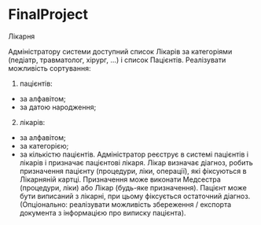 # FinalProject

Лікарня

Адміністратору системи доступний список Лікарів за категоріями (педіатр, травматолог, хірург, ...) і список Пацієнтів. Реалізувати можливість сортування:
1) пацієнтів:
- за алфавітом;
- за датою народження;
2) лікарів:
- за алфавітом;
- за категорією;
- за кількістю пацієнтів.
Адміністратор реєструє в системі пацієнтів і лікарів і призначає пацієнтові лікаря.
Лікар визначає діагноз, робить призначення пацієнту (процедури, ліки, операції), які фіксуються в Лікарняній картці. Призначення може виконати Медсестра (процедури, ліки) або Лікар (будь-яке призначення).
Пацієнт може бути виписаний з лікарні, при цьому фіксується остаточний діагноз.
(Опціонально: реалізувати можливість збереження / експорта документа з інформацією про виписку пацієнта).

